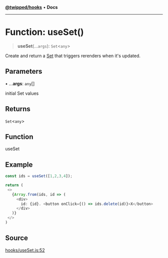 [**@twipped/hooks**](../../README.md) • **Docs**

***

# Function: useSet()

> **useSet**(...`args`): `Set`\<`any`\>

Create and return a [Set](https://developer.mozilla.org/en-US/docs/Web/JavaScript/Reference/Global_Objects/Set)
that triggers rerenders when it's updated.

## Parameters

• ...**args**: `any`[]

initial Set values

## Returns

`Set`\<`any`\>

## Function

useSet

## Example

```ts
const ids = useSet([1,2,3,4]);

return (
 <>
   {Array.from(ids, id => (
     <div>
       id: {id}. <button onClick={() => ids.delete(id)}>X</button>
     </div>
   )}
 </>
)
```

## Source

[hooks/useSet.js:52](https://github.com/Twipped/hooks/blob/main/hooks/useSet.js#L52)
